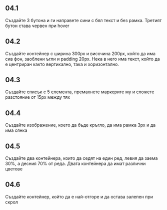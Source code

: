 ## 04.1
Създайте 3 бутона и ги направете сини с бял текст и без рамка. Третият бутон става червен при hover

## 04.2
Създайте контейнер с ширина 300px и височина 200px, който да има сив фон, заоблени ъгли и padding 20px. Нека в него има текст, който да е центриран както вертикално, така и хоризонтално.

## 04.3
Създайте списък с 5 елемента, премахнете маркерите му и сложете разстояние от 15px между тях

## 04.4
Създайте изображение, което да бъде кръгло, да има рамка 3px и да има сянка

## 04.5
Създайте два контейнера, които да седят на един ред, левия да заема 30%, а десния 70% от реда. Двата контейнера да имат различни цветове

## 04.6
Създайте контейнер, който да е най-отгоре и да остава залепен при скрол
